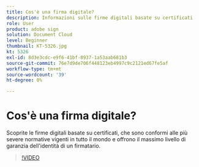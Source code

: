 ```yaml
---
title: Cos'è una firma digitale?
description: Informazioni sulle firme digitali basate su certificati
role: User
product: adobe sign
solution: Document Cloud
level: Beginner
thumbnail: KT-5326.jpg
kt: 5326
exl-id: 8d3e3cdc-e9f6-41bf-8937-1a53aab681b3
source-git-commit: 76e7d9de706f448123eb4997c9c2121ed67fe5af
workflow-type: tm+mt
source-wordcount: '39'
ht-degree: 0%

---
```


# Cos&#39;è una firma digitale?

Scoprite le firme digitali basate su certificati, che sono conformi alle più severe normative vigenti in tutto il mondo e offrono il massimo livello di garanzia dell&#39;identità di un firmatario.

>[!VIDEO](https://video.tv.adobe.com/v/337130?hidetitle=true)
